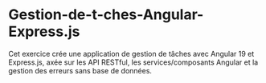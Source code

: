 # Gestion-de-t-ches-Angular-Express.js
Cet exercice crée une application de gestion de tâches avec Angular 19 et Express.js, axée sur les API RESTful, les services/composants Angular et la gestion des erreurs sans base de données.
